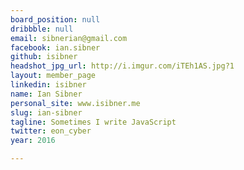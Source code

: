 ```yaml
---
board_position: null
dribbble: null
email: sibnerian@gmail.com
facebook: ian.sibner
github: isibner
headshot_jpg_url: http://i.imgur.com/iTEh1AS.jpg?1
layout: member_page
linkedin: isibner
name: Ian Sibner
personal_site: www.isibner.me
slug: ian-sibner
tagline: Sometimes I write JavaScript
twitter: eon_cyber
year: 2016

---
```

